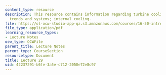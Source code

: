 ```yaml
---
content_type: resource
description: This resource contains information regarding turbine cooling; general
  trends and systems; internal cooling.
file: https://ol-ocw-studio-app-qa.s3.amazonaws.com/courses/16-50-introduction-to-propulsion-systems-spring-2012/42237291b6fe3a5ec7122058e72e8c97_MIT16_50S12_lec29.pdf
file_type: application/pdf
learning_resource_types:
- Lecture Notes
ocw_type: OCWFile
parent_title: Lecture Notes
parent_type: CourseSection
resourcetype: Document
title: Lecture 29
uid: 42237291-b6fe-3a5e-c712-2058e72e8c97
---
```

